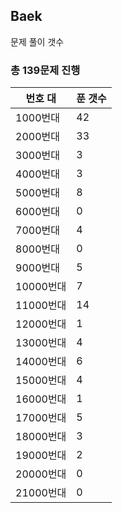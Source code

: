 ## Baek

문제 풀이 갯수

### 총 139문제 진행

번호 대 | 푼 갯수
--------- | -------
1000번대 | 42
2000번대 | 33
3000번대 | 3
4000번대 | 3
5000번대 | 8
6000번대 | 0
7000번대 | 4
8000번대 | 0
9000번대 | 5
10000번대 | 7
11000번대 | 14
12000번대 | 1
13000번대 | 4
14000번대 | 6
15000번대 | 4
16000번대 | 1
17000번대 | 5
18000번대 | 3
19000번대 | 2
20000번대 | 0
21000번대 | 0
